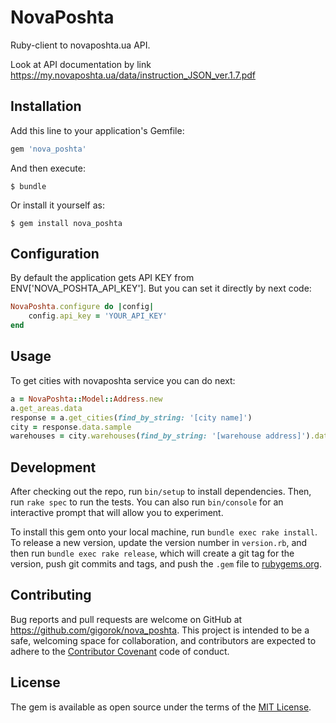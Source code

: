 # NovaPoshta

Ruby-client to novaposhta.ua API.

Look at API documentation by link https://my.novaposhta.ua/data/instruction_JSON_ver.1.7.pdf

## Installation

Add this line to your application's Gemfile:

```ruby
gem 'nova_poshta'
```

And then execute:

    $ bundle

Or install it yourself as:

    $ gem install nova_poshta

## Configuration

By default the application gets API KEY from ENV['NOVA_POSHTA_API_KEY'].
But you can set it directly by next code:
```ruby
NovaPoshta.configure do |config|
    config.api_key = 'YOUR_API_KEY'
end
```

## Usage

To get cities with novaposhta service you can do next:

```ruby
a = NovaPoshta::Model::Address.new
a.get_areas.data
response = a.get_cities(find_by_string: '[city name]')
city = response.data.sample
warehouses = city.warehouses(find_by_string: '[warehouse address]').data
```

## Development

After checking out the repo, run `bin/setup` to install dependencies. Then, run `rake spec` to run the tests. You can also run `bin/console` for an interactive prompt that will allow you to experiment.

To install this gem onto your local machine, run `bundle exec rake install`. To release a new version, update the version number in `version.rb`, and then run `bundle exec rake release`, which will create a git tag for the version, push git commits and tags, and push the `.gem` file to [rubygems.org](https://rubygems.org).

## Contributing

Bug reports and pull requests are welcome on GitHub at https://github.com/gigorok/nova_poshta. This project is intended to be a safe, welcoming space for collaboration, and contributors are expected to adhere to the [Contributor Covenant](http://contributor-covenant.org) code of conduct.


## License

The gem is available as open source under the terms of the [MIT License](http://opensource.org/licenses/MIT).

